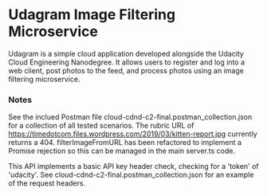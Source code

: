# Udagram Image Filtering Microservice

Udagram is a simple cloud application developed alongside the Udacity Cloud Engineering Nanodegree. It allows users to register and log into a web client, post photos to the feed, and process photos using an image filtering microservice.

### Notes
See the inclued Postman file cloud-cdnd-c2-final.postman_collection.json for a collection of all tested scenarios.
The rubric URL of https://timedotcom.files.wordpress.com/2019/03/kitten-report.jpg currently returns a 404.
filterImageFromURL has been refactored to implement a Promise rejection so this can be managed in the main server.ts code.

This API implements a basic API key header check, checking for a 'token' of 'udacity'.
See cloud-cdnd-c2-final.postman_collection.json for an example of the request headers.
